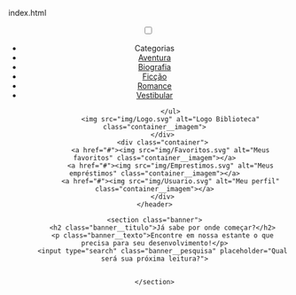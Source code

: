 index.html

<!DOCTYPE html>
<html lang="pt-br">
<head>
    <meta charset="UTF-8">
    <meta http-equiv="X-UA-Compatible" content="IE=edge">
    <meta name="viewport" content="width=device-width, initial-scale=1.0">
    <title>Projeto</title>
    <link rel="stylesheet" href="reset.css">
    <link rel="preconnect" href="https://fonts.googleapis.com">
    <link rel="preconnect" href="https://fonts.gstatic.com" crossorigin>
    <link href="https://fonts.googleapis.com/css2?family=Poppins:wght@300;400;500;700&display=swap" rel="stylesheet">
    <link rel="stylesheet" href="styles.css">

</head>
<body>
    <header class="cabecalho">
        <div class="container">
            <input type="checkbox" id="menu" class="container__botao">
            <label for="menu">
                <span class="cabecalho__menu-hamburguer container__imagem"></span>
            </label>
            <ul class="lista-menu">
                    <li class="lista-menu__titulo">Categorias</li>
                    <li class="lista-menu__item">
                    <a href="#" class="lista-menu__link">Aventura</a>
                </li>
                <li class="lista-menu__item">
                    <a href="#" class="lista-menu__link">Biografia</a>
                </li>
                <li class="lista-menu__item">
                    <a href="#" class="lista-menu__link">Ficção</a>
                </li>
                <li class="lista-menu__item">
                    <a href="#" class="lista-menu__link">Romance</a>
                </li>
                <li class="lista-menu__item">
                    <a href="#" class="lista-menu__link">Vestibular</a>
                </li>

            </ul>
            <img src="img/Logo.svg" alt="Logo Biblioteca" class="container__imagem">
        </div>
        <div class="container">
            <a href="#"><img src="img/Favoritos.svg" alt="Meus favoritos" class="container__imagem"></a>
            <a href="#"><img src="img/Emprestimos.svg" alt="Meus empréstimos" class="container__imagem"></a>
            <a href="#"><img src="img/Usuario.svg" alt="Meu perfil" class="container__imagem"></a>
        </div>
    </header>

    <section class="banner">
        <h2 class="banner__titulo">Já sabe por onde começar?</h2>
        <p class="banner__texto">Encontre em nossa estante o que precisa para seu desenvolvimento!</p>
        <input type="search" class="banner__pesquisa" placeholder="Qual será sua próxima leitura?">
        

    </section>
</body>
</html>
